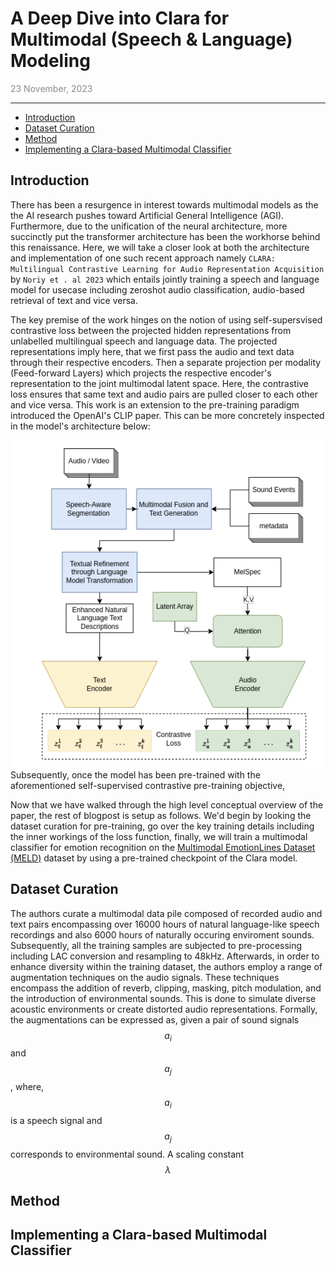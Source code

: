 <link href="styles.css" rel="stylesheet"/>
<link rel="stylesheet" href="https://cdn.jsdelivr.net/npm/katex@0.10.2/dist/katex.min.css" integrity="sha384-yFRtMMDnQtDRO8rLpMIKrtPCD5jdktao2TV19YiZYWMDkUR5GQZR/NOVTdquEx1j" crossorigin="anonymous">
<script defer src="https://cdn.jsdelivr.net/npm/katex@0.10.2/dist/katex.min.js" integrity="sha384-9Nhn55MVVN0/4OFx7EE5kpFBPsEMZxKTCnA+4fqDmg12eCTqGi6+BB2LjY8brQxJ" crossorigin="anonymous"></script>
<script defer src="https://cdn.jsdelivr.net/npm/katex@0.10.2/dist/contrib/auto-render.min.js" integrity="sha384-kWPLUVMOks5AQFrykwIup5lo0m3iMkkHrD0uJ4H5cjeGihAutqP0yW0J6dpFiVkI" crossorigin="anonymous" onload="renderMathInElement(document.body);"></script>

# A Deep Dive into Clara for Multimodal (Speech & Language) Modeling
<p style="opacity: 0.5;">23 November, 2023</p>
<hr>

- [Introduction](#introduction)
- [Dataset Curation](#dataset-curation)
- [Method](#dataset-curation)
- [Implementing a Clara-based Multimodal Classifier](#implementing-a-clara-based-multimodal-classifier)


## Introduction
There has been a resurgence in interest towards multimodal models as the the AI research pushes toward Artificial General Intelligence (AGI). Furthermore, due to the unification of the neural architecture, more succinctly put the transformer architecture has been the workhorse behind this renaissance. Here, we will take a closer look at both the architecture and implementation of one such recent approach namely ```CLARA: Multilingual Contrastive Learning for
Audio Representation Acquisition``` by `Noriy et . al 2023` which entails jointly training a speech and language model for usecase including zeroshot audio classification, audio-based retrieval of text and vice versa. 

The key premise of the work hinges on the notion of using self-supersvised contrastive loss between the projected hidden representations from unlabelled multilingual speech and language data. The projected representations imply here, that we first pass the audio and text data through their respective encoders. Then a separate projection per modality (Feed-forward Layers) which projects the respective encoder's representation to the joint multimodal latent space. Here, the contrastive loss ensures that same text and audio pairs are pulled closer to each other and vice versa. This work is an extension to the pre-training paradigm introduced the OpenAI's CLIP paper. This can be more concretely inspected in the model's architecture below:

![alt text](/media/clara-multimodal-classifier/architecture.png "Clara Architecture")
Subsequently, once the model has been pre-trained with the aforementioned self-supervised contrastive pre-training objective, 

Now that we have walked through the high level conceptual overview of the paper, the rest of blogpost is setup as follows. We'd begin by looking the dataset curation for pre-training, go over the key training details including the inner workings of the loss function, finally, we will train a multimodal classifier for emotion recognition on the [Multimodal EmotionLines Dataset (MELD)](https://www.kaggle.com/datasets/zaber666/meld-dataset/data) dataset by using a pre-trained checkpoint of the Clara model.

## Dataset Curation
The authors curate a multimodal data pile composed of recorded audio and text pairs encompassing over 16000 hours of natural language-like speech recordings and also 6000 hours of naturally occuring enviroment sounds. Subsequently, all the training samples are subjected to pre-processing including LAC conversion and resampling to 48kHz. Afterwards, in order to enhance diversity within the training dataset, the authors employ a range of augmentation techniques on the audio signals. These techniques encompass the addition of reverb, clipping, masking, pitch modulation, and the introduction of environmental sounds. This is done to simulate diverse acoustic environments or create distorted audio representations. Formally, the augmentations can be expressed as, given a pair of sound signals $$a_i$$ and $$a_j$$, where, $$a_i$$ is a speech signal and $$a_j$$ corresponds to environmental sound. A scaling constant $$\lambda$$
## Method
## Implementing a Clara-based Multimodal Classifier 



[^acceptance]: <Add foot notes>